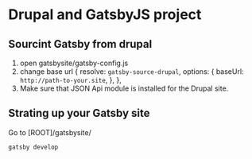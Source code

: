 # Drupal and GatsbyJS project

## Sourcint Gatsby from drupal

1. open gatsbysite/gatsby-config.js
2. change base url 
    {
      resolve: `gatsby-source-drupal`,
      options: {
        baseUrl: `http://path-to-your.site`,
      },
    },
3. Make sure that JSON Api module is installed for the Drupal site.

## Strating up your Gatsby site

Go to [ROOT]/gatsbysite/
```sh
gatsby develop
```
